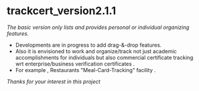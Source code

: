 # trackcert_version2.1.1

*The basic version only lists and provides personal or individual organizing features.*

- Developments are in progress to add drag-&-drop features.
- Also it is envisioned to work and organize/track not just academic accomplishments for individuals but also commercial certificate tracking wrt enterprise/business verification certificates .
 - For example ,  Restaurants "Meal-Card-Tracking" facility .

*Thanks for your interest in this project*
